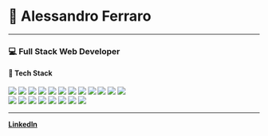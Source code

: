 # 👋 Alessandro Ferraro

---

### 💻 Full Stack Web Developer  

#### 🚀 Tech Stack
<p>
  <img src="https://img.shields.io/badge/-PHP-000000?style=flat&logo=php"/>
  <img src="https://img.shields.io/badge/-Laravel-000000?style=flat&logo=laravel"/>
  <img src="https://img.shields.io/badge/-JavaScript-000000?style=flat&logo=javascript"/>
  <img src="https://img.shields.io/badge/-TypeScript-000000?style=flat&logo=typescript"/>
  <img src="https://img.shields.io/badge/-React-000000?style=flat&logo=react"/>
  <img src="https://img.shields.io/badge/-Vue.js-000000?style=flat&logo=vue.js"/>
  <img src="https://img.shields.io/badge/-Next.js-000000?style=flat&logo=next.js"/>
  <img src="https://img.shields.io/badge/-jQuery-000000?style=flat&logo=jquery"/>
  <img src="https://img.shields.io/badge/-HTML-000000?style=flat&logo=html5"/>
  <img src="https://img.shields.io/badge/-CSS-000000?style=flat&logo=css3"/>
  <img src="https://img.shields.io/badge/-SCSS-000000?style=flat&logo=sass"/>
  <img src="https://img.shields.io/badge/-SASS-000000?style=flat&logo=sass"/>
<br>
  <img src="https://img.shields.io/badge/-MySQL-000000?style=flat&logo=mysql"/>
  <img src="https://img.shields.io/badge/-MongoDB-000000?style=flat&logo=mongodb"/>
  <img src="https://img.shields.io/badge/-ElasticSearch-000000?style=flat&logo=elasticsearch"/>
  <img src="https://img.shields.io/badge/-PostgreSQL-000000?style=flat&logo=postgresql"/>
  <img src="https://img.shields.io/badge/-TailwindCSS-000000?style=flat&logo=tailwindcss"/>
  <img src="https://img.shields.io/badge/-Bootstrap-000000?style=flat&logo=bootstrap"/>
  <img src="https://img.shields.io/badge/-Docker-000000?style=flat&logo=docker"/>
  <img src="https://img.shields.io/badge/-Git-000000?style=flat&logo=git"/>
</p>

---

**[LinkedIn](https://www.linkedin.com/in/alessandro-ferraro/)**

